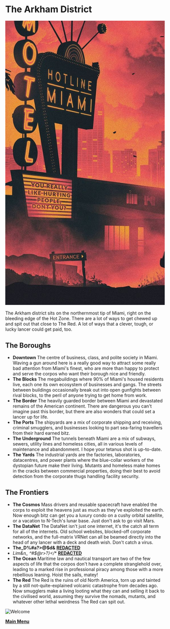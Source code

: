 # The Arkham District
![Welcome](../assets/images/Arkham.jpeg)

The Arkham district sits on the northernmost tip of Miami, right on the bleeding edge of the Hot Zone. There are a lot of ways to get chewed up and spit out that close to The Red. A lot of ways that a clever, tough, or lucky lancer could get paid, too.

## The Boroughs
- **Downtown** The centre of business, class, and polite society in Miami. Waving a gun around here is a really good way to attract some really bad attention from Miami's finest, who are more than happy to protect and serve the corpos who want their borough nice and friendly.
- **The Blocks** The megabuildings where 90% of Miami's housed residents live, each one its own ecosystem of businesses and gangs. The streets between buildings occasionally break out into open gunfights between rival blocks, to the peril of anyone trying to get home from work.
- **The Border** The heavily guarded border between Miami and devastated remains of the American continent. There are dangerous you can't imagine past this border, but there are also wonders that could set a lancer up for life.
- **The Ports** The shipyards are a mix of corporate shipping and receiving, criminal smugglers, and businesses looking to part sea-faring travellers from their hard earned bitz.
- **The Underground** The tunnels beneath Miami are a mix of subways, sewers, utility lines and homeless cities, all in various levels of maintenance and abandonment. I hope your tetanus shot is up-to-date.
- **The Yards** The industrial yards are the factories, laboratories, datacentres, and power plants where the blue-collar workers of the dystopian future make their living. Mutants and homeless make homes in the cracks between commercial properties, doing their best to avoid detection from the corporate thugs handling facility security.

## The Frontiers
- **The Cosmos** Mass drivers and reusable spacecraft have enabled the corps to exploit the heavens just as much as they've exploited the earth. Now enough bitz can get you a luxury condo on a cushy orbital satellite, or a vacation to N-Tech's lunar base. Just don't ask to go visit Mars.
- **The DataNet** The DataNet isn't just one internet, it's the catch all term for all of the internets. Old school websites, blocked-off corporate networks, and the full-matrix VRNet can all be beamed directly into the head of any lancer with a deck and death wish. Don't catch a virus. 
- **The_D%#a?>@$d&** **[REDACTED](../ComingSoon.md)**
- **Lim&n_* ^#$@r>?}</** **[REDACTED](../ComingSoon.md)**
- **The Ocean** Maritime law and  nautical transport are two of the few aspects of life that the corpos don't have a complete stranglehold over, leading to a marked rise in professional piracy among those with a more rebellious leaning. Hoist the sails, matey!
- **The Red** The Red is the ruins of old North America, torn up and tainted by a still not-quite-explained volcanic catastrophe from decades ago. Now smugglers make a living looting what they can and selling it back to the civilised world, assuming they survive the nomads, mutants, and whatever other lethal weirdness The Red can spit out.

![Welcome](GM/Miami%202100/Website/assets/images/kEd1WZh.jpeg)

 **[Main Menu](../README.md)**